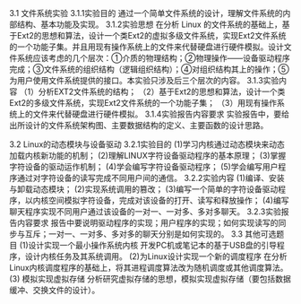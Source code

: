 3.1 文件系统实验
3.1.1实验目的
通过一个简单文件系统的设计，理解文件系统的内部结构、基本功能及实现。
3.1.2实验思想
在分析 Linux 的文件系统的基础上，基于Ext2的思想和算法，设计一个类Ext2的虚拟多级文件系统，实现Ext2文件系统的一个功能子集。并且用现有操作系统上的文件来代替硬盘进行硬件模拟。设计文件系统应该考虑的几个层次：①介质的物理结构；②物理操作——设备驱动程序完成；③文件系统的组织结构（逻辑组织结构）；④对组织结构其上的操作；⑤为用户使用文件系统提供的接口。本实验只涉及后三个层次的内容。
3.1.3实验内容
（1）分析EXT2文件系统的结构；
（2）基于Ext2的思想和算法，设计一个类Ext2的多级文件系统，实现Ext2文件系统的一个功能子集；
（3）用现有操作系统上的文件来代替硬盘进行硬件模拟。
3.1.4实验报告内容要求
实验报告中，要给出所设计的文件系统架构图、主要数据结构的定义、主要函数的设计思路。

3.2 Linux的动态模块与设备驱动
3.2.1实验目的
(1)学习内核通过动态模块来动态加载内核新功能的机制；
(2)理解LINUX字符设备驱动程序的基本原理；
(3)掌握字符设备的驱动运作机制；
(4)学会编写字符设备驱动程序；
(5)学会编写用户程序通过对字符设备的读写完成不同用户间的通信。
3.2.2实验内容
(1)编译、安装与卸载动态模块；
(2)实现系统调用的篡改；
(3)编写一个简单的字符设备驱动程序，以内核空间模拟字符设备，完成对该设备的打开、读写和释放操作；
(4)编写聊天程序实现不同用户通过该设备的一对一、一对多、多对多聊天。
3.2.3实验报告内容要求
报告中要说明驱动程序的实现；用户程序的实现；如何实现读写的同步与互斥；一对一、一对多、多对多的聊天分别是如何实现的。
3.3 其他可选题目
(1)设计实现一个最小操作系统内核
开发PC机或笔记本的基于USB盘的引导程序，设计内核任务及其系统调用。
(2)为Linux设计实现一个新的调度程序
在分析Linux内核调度程序的基础上，将其进程调度算法改为随机调度或其他调度算法。
(3) 模拟实现虚拟存储
分析研究虚拟存储的思想，模拟实现虚拟存储（要包括数据缓冲、交换文件的设计）。

